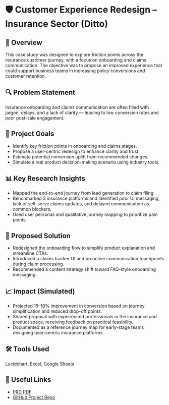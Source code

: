 # 🛡️ Customer Experience Redesign – Insurance Sector (Ditto)

## 📌 Overview
This case study was designed to explore friction points across the insurance customer journey, with a focus on onboarding and claims communication. The objective was to propose an improved experience that could support business teams in increasing policy conversions and customer retention.

## 🔍 Problem Statement
Insurance onboarding and claims communication are often filled with jargon, delays, and a lack of clarity — leading to low conversion rates and poor post-sale engagement.

## 🎯 Project Goals
- Identify key friction points in onboarding and claims stages.
- Propose a user-centric redesign to enhance clarity and trust.
- Estimate potential conversion uplift from recommended changes.
- Simulate a real product decision-making scenario using industry tools.

## 📊 Key Research Insights
- Mapped the end-to-end journey from lead generation to claim filing.
- Benchmarked 3 insurance platforms and identified poor UI messaging, lack of self-serve claims updates, and delayed communication as common blockers.
- Used user personas and qualitative journey mapping to prioritize pain points.

## 🧠 Proposed Solution
- Redesigned the onboarding flow to simplify product explanation and streamline CTAs.
- Introduced a claims tracker UI and proactive communication touchpoints during claim processing.
- Recommended a content strategy shift toward FAQ-style onboarding messaging.

## 📈 Impact (Simulated)
- Projected 15–18% improvement in conversion based on journey simplification and reduced drop-off points.
- Shared proposal with experienced professionals in the insurance and product space, receiving feedback on practical feasibility.
- Documented as a reference journey map for early-stage teams designing user-centric insurance platforms.

## 🛠 Tools Used
Lucidchart, Excel, Google Sheets

## 🔗 Useful Links
- [PRD PDF](https://github.com/psingh2895/Customer-Experience-Insurance/blob/main/Enhancing%20Customer%20Experience%20at%20Ditto.pdf)
- [GitHub Project Repo](https://github.com/psingh2895/Customer-Experience-Insurance)
